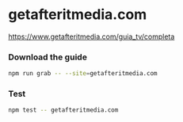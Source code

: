 # getafteritmedia.com

https://www.getafteritmedia.com/guia_tv/completa

### Download the guide

```sh
npm run grab -- --site=getafteritmedia.com
```

### Test

```sh
npm test -- getafteritmedia.com
```
